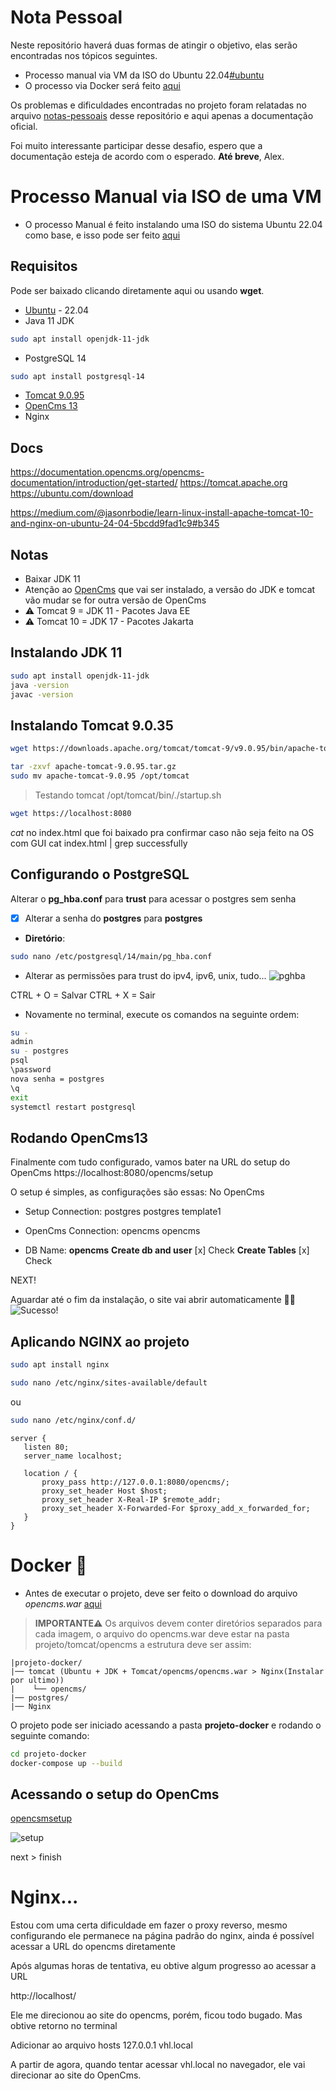 # Nota Pessoal
Neste repositório haverá duas formas de atingir o objetivo, elas serão encontradas nos tópicos seguintes.

- Processo manual via VM da ISO do Ubuntu 22.04[#ubuntu](#processo-manual-via-iso-de-uma-vm)
- O processo via Docker será feito [aqui](#docker)

Os problemas e dificuldades encontradas no projeto foram relatadas no arquivo [notas-pessoais](notas-pessoais.md) desse repositório e aqui apenas a documentação oficial.

Foi muito interessante participar desse desafio, espero que a documentação esteja de acordo com o esperado. **Até breve**, Alex.

# Processo Manual via ISO de uma VM
- O processo Manual é feito instalando uma ISO do sistema Ubuntu 22.04 como base, e isso pode ser feito [aqui](#docker-)

## Requisitos
Pode ser baixado clicando diretamente aqui ou usando **wget**.
- [Ubuntu](https://releases.ubuntu.com/jammy/ubuntu-22.04.5-desktop-amd64.iso) - 22.04
- Java 11 JDK
 ```bash
 sudo apt install openjdk-11-jdk
```
- PostgreSQL 14
 ```bash
 sudo apt install postgresql-14
```
- [Tomcat 9.0.95](https://downloads.apache.org/tomcat/tomcat-9/v9.0.95/bin/apache-tomcat-9.0.95.tar.gz)
- [OpenCms 13](http://www.opencms.org/downloads/opencms/opencms-13.0.zip)
- Nginx

## Docs
https://documentation.opencms.org/opencms-documentation/introduction/get-started/
https://tomcat.apache.org
https://ubuntu.com/download

https://medium.com/@jasonrbodie/learn-linux-install-apache-tomcat-10-and-nginx-on-ubuntu-24-04-5bcdd9fad1c9#b345

## Notas
- Baixar JDK 11
- Atenção ao [OpenCms](#requisitos) que vai ser instalado, a versão do JDK e tomcat vão mudar se for outra versão de OpenCms
- ⚠️ Tomcat 9 = JDK 11 - Pacotes Java EE
- ⚠️ Tomcat 10 = JDK 17 - Pacotes Jakarta


## Instalando JDK 11
 ```bash
 sudo apt install openjdk-11-jdk
 java -version
 javac -version
```

## Instalando Tomcat 9.0.35
 ```bash 
wget https://downloads.apache.org/tomcat/tomcat-9/v9.0.95/bin/apache-tomcat-9.0.95.tar.gz
```
 ```bash 
tar -zxvf apache-tomcat-9.0.95.tar.gz
sudo mv apache-tomcat-9.0.95 /opt/tomcat
```

> Testando tomcat
/opt/tomcat/bin/./startup.sh
 ```bash 
wget https://localhost:8080
```

*cat* no index.html que foi baixado pra confirmar caso não seja feito na OS com GUI
cat index.html | grep successfully

## Configurando o PostgreSQL
Alterar o **pg_hba.conf** para **trust** para acessar o postgres sem senha
- [x] Alterar a senha do **postgres** para **postgres**

- **Diretório**:
 ```bash 
sudo nano /etc/postgresql/14/main/pg_hba.conf
```

- Alterar as permissões para trust do ipv4, ipv6, unix, tudo...
![pghba](/images/image-1.png)

CTRL + O = Salvar
CTRL + X = Sair

- Novamente no terminal, execute os comandos na seguinte ordem:

 ```bash 
su -
admin
su - postgres
psql
\password
nova senha = postgres
\q
exit
systemctl restart postgresql
```


## Rodando OpenCms13
Finalmente com tudo configurado, vamos bater na URL do setup do OpenCms
https://localhost:8080/opencms/setup

O setup é simples, as configurações são essas:
No OpenCms
- Setup Connection:
postgres
postgres
template1

- OpenCms Connection:
opencms
opencms

- DB Name: **opencms**
**Create db and user** [x] Check
**Create Tables** [x] Check

NEXT!

Aguardar até o fim da instalação, o site vai abrir automaticamente 🚀🚀 
![Sucesso!](/images/image.png)

## Aplicando NGINX ao projeto
 ```bash
sudo apt install nginx
 
sudo nano /etc/nginx/sites-available/default
```
ou
 ```bash 
sudo nano /etc/nginx/conf.d/
```

 ```nano
server {
    listen 80;
    server_name localhost;

    location / {
        proxy_pass http://127.0.0.1:8080/opencms/;
        proxy_set_header Host $host;
        proxy_set_header X-Real-IP $remote_addr;
        proxy_set_header X-Forwarded-For $proxy_add_x_forwarded_for;
    }
}
```

# Docker 🐳

- Antes de executar o projeto, deve ser feito o download do arquivo *opencms.war* [aqui](http://www.opencms.org/downloads/opencms/opencms-13.0.zip)


> **IMPORTANTE⚠️**
Os arquivos devem conter diretórios separados para cada imagem, o arquivo do opencms.war deve estar na pasta projeto/tomcat/opencms a estrutura deve ser assim:
```
|projeto-docker/
|── tomcat (Ubuntu + JDK + Tomcat/opencms/opencms.war > Nginx(Instalar por ultimo))
|    └── opencms/
|── postgres/
|── Nginx
 ```

 O projeto pode ser iniciado acessando a pasta **projeto-docker** e rodando o seguinte comando:
 
 ```bash
 cd projeto-docker
 docker-compose up --build
```
## Acessando o setup do OpenCms

[opencsmsetup](http://localhost:8080/opencms/setup)

![setup](/images/opencms_setup.png)

next > finish

# Nginx...

Estou com uma certa dificuldade em fazer o proxy reverso, mesmo configurando ele permanece na página padrão do nginx, ainda é possível acessar a URL do opencms diretamente

Após algumas horas de tentativa, eu obtive algum progresso ao acessar a URL 

http://localhost/

Ele me direcionou ao site do opencms, porém, ficou todo bugado. Mas obtive retorno no terminal

Adicionar ao arquivo hosts
127.0.0.1 vhl.local

A partir de agora, quando tentar acessar vhl.local no navegador, ele vai direcionar ao site do OpenCms.
